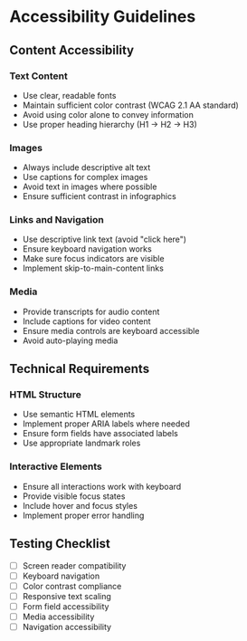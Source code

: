 # Accessibility Guidelines

## Content Accessibility

### Text Content
- Use clear, readable fonts
- Maintain sufficient color contrast (WCAG 2.1 AA standard)
- Avoid using color alone to convey information
- Use proper heading hierarchy (H1 → H2 → H3)

### Images
- Always include descriptive alt text
- Use captions for complex images
- Avoid text in images where possible
- Ensure sufficient contrast in infographics

### Links and Navigation
- Use descriptive link text (avoid "click here")
- Ensure keyboard navigation works
- Make sure focus indicators are visible
- Implement skip-to-main-content links

### Media
- Provide transcripts for audio content
- Include captions for video content
- Ensure media controls are keyboard accessible
- Avoid auto-playing media

## Technical Requirements

### HTML Structure
- Use semantic HTML elements
- Implement proper ARIA labels where needed
- Ensure form fields have associated labels
- Use appropriate landmark roles

### Interactive Elements
- Ensure all interactions work with keyboard
- Provide visible focus states
- Include hover and focus styles
- Implement proper error handling

## Testing Checklist
- [ ] Screen reader compatibility
- [ ] Keyboard navigation
- [ ] Color contrast compliance
- [ ] Responsive text scaling
- [ ] Form field accessibility
- [ ] Media accessibility
- [ ] Navigation accessibility